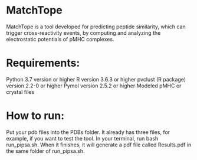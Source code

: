 # MatchTope
MatchTope is a tool developed for predicting peptide similarity, which can trigger cross-reactivity events, by computing and analyzing the electrostatic potentials of pMHC complexes.

# Requirements:
Python 3.7 version or higher
R version 3.6.3 or higher
pvclust (R package) version 2.2-0 or higher
Pymol version 2.5.2 or higher
Modeled pMHC or crystal files

# How to run:
Put your pdb files into the PDBs folder. It already has three files, for example, if you want to test the tool.
In your terminal, run bash run_pipsa.sh.
When it finishes, it will generate a pdf file called Results.pdf in the same folder of run_pipsa.sh.


